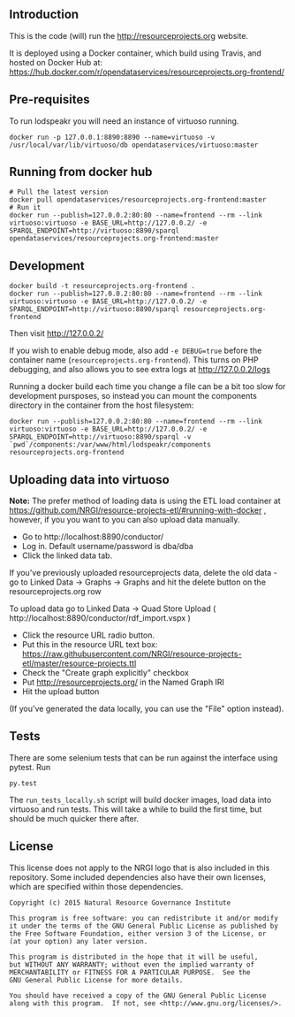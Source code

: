 
Introduction
------------

This is the code (will) run the http://resourceprojects.org website.

It is deployed using a Docker container, which build using Travis, and hosted on Docker Hub at:
https://hub.docker.com/r/opendataservices/resourceprojects.org-frontend/

Pre-requisites
--------------

To run lodspeakr you will need an instance of virtuoso running.

```
docker run -p 127.0.0.1:8890:8890 --name=virtuoso -v /usr/local/var/lib/virtuoso/db opendataservices/virtuoso:master
```

Running from docker hub
-----------------------

```
# Pull the latest version
docker pull opendataservices/resourceprojects.org-frontend:master
# Run it
docker run --publish=127.0.0.2:80:80 --name=frontend --rm --link virtuoso:virtuoso -e BASE_URL=http://127.0.0.2/ -e SPARQL_ENDPOINT=http://virtuoso:8890/sparql opendataservices/resourceprojects.org-frontend:master
```

Development
-----------

```
docker build -t resourceprojects.org-frontend .
docker run --publish=127.0.0.2:80:80 --name=frontend --rm --link virtuoso:virtuoso -e BASE_URL=http://127.0.0.2/ -e SPARQL_ENDPOINT=http://virtuoso:8890/sparql resourceprojects.org-frontend
```

Then visit http://127.0.0.2/

If you wish to enable debug mode, also add `-e DEBUG=true` before the container name (`resourceprojects.org-frontend`). This turns on PHP debugging, and also allows you to see extra logs at http://127.0.0.2/logs

Running a docker build each time you change a file can be a bit too slow for development pursposes, so instead you can mount the components directory in the container from the host filesystem:

```
docker run --publish=127.0.0.2:80:80 --name=frontend --rm --link virtuoso:virtuoso -e BASE_URL=http://127.0.0.2/ -e SPARQL_ENDPOINT=http://virtuoso:8890/sparql -v `pwd`/components:/var/www/html/lodspeakr/components resourceprojects.org-frontend
```

Uploading data into virtuoso
----------------------------

**Note:** The prefer method of loading data is using the ETL load container at https://github.com/NRGI/resource-projects-etl/#running-with-docker , however, if you you want to you can also upload data manually.

* Go to http://localhost:8890/conductor/
* Log in. Default username/password is dba/dba
* Click the linked data tab.

If you've previously uploaded resourceprojects data, delete the old data - go to Linked Data -> Graphs -> Graphs and hit the delete button on the resourceprojects.org row

To upload data go to Linked Data -> Quad Store Upload ( http://localhost:8890/conductor/rdf_import.vspx )

* Click the resource URL radio button.
* Put this in the resource URL text box: https://raw.githubusercontent.com/NRGI/resource-projects-etl/master/resource-projects.ttl
* Check the "Create graph explicitly" checkbox
* Put http://resourceprojects.org/ in the Named Graph IRI
* Hit the upload button

(If you've generated the data locally, you can use the "File" option instead).

Tests
-----

There are some selenium tests that can be run against the interface using pytest.
Run 

```
py.test
```

The `run_tests_locally.sh` script will build docker images, load data into virtuoso and run tests.
This will take a while to build the first time, but should be much quicker there after.

License
-------

This license does not apply to the NRGI logo that is also included in this repository. Some included dependencies also have their own licenses, which are specified within those dependencies.

```
Copyright (c) 2015 Natural Resource Governance Institute

This program is free software: you can redistribute it and/or modify
it under the terms of the GNU General Public License as published by
the Free Software Foundation, either version 3 of the License, or
(at your option) any later version.

This program is distributed in the hope that it will be useful,
but WITHOUT ANY WARRANTY; without even the implied warranty of
MERCHANTABILITY or FITNESS FOR A PARTICULAR PURPOSE.  See the
GNU General Public License for more details.

You should have received a copy of the GNU General Public License
along with this program.  If not, see <http://www.gnu.org/licenses/>.
```
